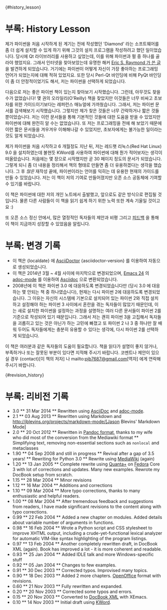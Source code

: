{#history_lesson}
# 부록: History Lesson

제가 파이썬을 처음 시작하게 된 계기는 전에 작성했던 'Diamond' 라는 소프트웨어를 좀 더 쉽게 설치할
수 있게 하기 위해 그것의 설치 프로그램을 작성하려고 했던 일이었습니다. 당시에 Qt 라이브러리를
사용하고 싶었는데, 이를 위해 파이썬과 펄 중 하나를 골라야 했었지요. 그래서 인터넷을 찾아보았는데
유명한 해커 [Eric S. Raymond 가 쓴 글](http://www.python.org/about/success/esr/)을 발견하게 되었습니다.
거기에는 파이썬이 어떻게 자신이 가장 좋아하는 프로그래밍 언어가 되었는지에 대해 적혀 있었지요.
또한 당시 Perl-Qt 바인딩에 비해 PyQt 바인딩이 좀 더 안정적이었기도 해서, 저는 파이썬을 선택하게
되었습니다.

다음으로 저는 좋은 파이썬 책이 있는지 찾아보기 시작했습니다. 그런데, 아무것도 찾을 수가 없었습니다!
몇 권의 오라일리(O'Reilly) 책을 찾았지만 이것들은 너무 비싸고 초보자를 위한 가이드이기보다는 레퍼런스
매뉴얼에 가까웠습니다. 그래서, 저는 파이썬 문서를 검색해보기 시작했습니다. 그렇지만 제가 찾은 것들은
너무 간략하거나 짧은 것들 뿐이었습니다. 저는 이런 문서들을 통해 기본적인 것들에 대한 도움을 받을 수
있었지만 파이썬에 대해 완전히 알 수는 없었습니다. 또 저는 프로그래밍을 전에 해 보았기 때문에 이런
짧은 문서들을 겨우겨우 이해해나갈 수 있었지만, 초보자에게는 불가능한 일이라는 것도 알게 되었습니다.

제가 파이썬을 처음 시작하고 6 개월정도 지난 뒤, 저는 레드햇 리눅스(Red Hat Linux) 9.0 을 설치하였는데
불현듯 KWord를 사용하여 파이썬에 대해 뭔가 적어보자는 생각이 떠올랐습니다. 처음에는 몇 장으로
시작했지만 곧 30 페이지 정도의 문서가 되었습니다. 그렇게 되니 좀 더 내용을 정리해서 책의 형태로
만들면 좀 더 유용하겠다는 생각을 했습니다. 그 후 _많은_ 재작성 끝에, 파이썬이라는 언어를 익히는
데 유용한 현재의 가이드를 만들 수 있었습니다. 저는 이 책이 저의 기여로 만들어졌지만 오픈 소스
공동체에 기여할 수 있기를 바랍니다.

이 책은 파이썬에 대한 저의 개인 노트에서 출발했고, 앞으로도 같은 방식으로 편집될 것입니다.
물론 다른 사람들이 이 책을 읽기 쉽게 하기 위한 노력 또한 계속 기울일 것이고요 :)

또 오픈 소스 정신 안에서, 많은 열정적인 독자들의 제안과 비평 그리고 [피드백](./who_reads_bop.md#who_reads_bop)
을 통해 이 책이 지금까지 성장할 수 있었음을 알립니다.

# 부록: 변경 기록

- 이 책은 {localdate} 에 [AsciiDoctor](http://www.asciidoctor.org) {asciidoctor-version} 를 이용하여
  자동으로 생성되었습니다.
- 이 책은 2014년 3월 ~ 4월 사이에 마지막으로 변경되었으며,
  [Emacs 24](http://swaroopch.com/2013/10/17/emacs-configuration-tutorial/) 의
  [adoc-mode](https://github.com/sensorflo/adoc-mode/wiki) 를 이용하여
  [Asciidoc](http://asciidoctor.org/docs/what-is-asciidoc/) 으로 변환되었습니다.
- 2008년에 이 책은 파이썬 3.0 에 대응하도록 변경되었습니다만 (당시 3.0 에 대응하는 몇 안되는 책 중
  하나였습니다), 현재는 다시 파이썬 2에 대응하도록 변경되었습니다. 그 이유는 자신의
  시스템에 기본으로 설치되어 있는 파이썬 2와 직접 설치하고 설정해야 하는 파이썬 3 사이에서
  혼란을 겪는 독자들이 많았기 때문인데, 이는 새로 설치한 파이썬을 설정하는 과정을 설명하는
  여러 다른 문서들이 파이썬 2를 기준으로 작성되어 있기 때문입니다. 그래서 저는 괜히 파이썬 3을 고집해서
  독자들을 괴롭히고 있는 것은 아닌가 하는 고민에 빠졌고 또 파이썬 2 나 3 중 하나만
  잘 배워 두어도 독자들에게는 충분히 유용할 수 있다는 생각에, 다시 파이썬 2를 선택하게 되었습니다.

이 책은 여러분과 같은 독자들의 도움이 필요합니다. 책을 읽다가 설명이 좋지 않거나, 부족하거나 또는
잘못된 부분이 있다면 지적해 주시기 바랍니다. 코멘트나 제안이 있으실 경우 {contact}[이 책의 저자] 나
mailto:pjb7687@gmail.com[역자] 에게 연락해 주시기 바랍니다.

{#revision_history}
# 부록: 리비전 기록

* 3.0
  ** 31 Mar 2014
  ** Rewritten using [AsciiDoc](http://asciidoctor.org/docs/what-is-asciidoc/) and
     [adoc-mode](https://github.com/sensorflo/adoc-mode/wiki).
* 2.1
  ** 03 Aug 2013
  ** Rewritten using Markdown and http://jblevins.org/projects/markdown-mode/[Jason Blevins'
     Markdown Mode]
* 2.0
  ** 20 Oct 2012
  ** Rewritten in [Pandoc format](http://johnmacfarlane.net/pandoc/README.html), thanks to my wife
     who did most of the conversion from the Mediawiki format
  ** Simplifying text, removing non-essential sections such as `nonlocal` and metaclasses
* 1.90
  ** 04 Sep 2008 and still in progress
  ** Revival after a gap of 3.5 years!
  ** Rewriting for Python 3.0
  ** Rewrite using [MediaWiki](http://www.mediawiki.org) (again)
* 1.20
  ** 13 Jan 2005
  ** Complete rewrite using [Quanta+](https://en.wikipedia.org/wiki/Quanta_Plus) on
     [Fedora](http://fedoraproject.org/) Core 3 with lot of corrections and updates. Many new
     examples. Rewrote my DocBook setup from scratch.
* 1.15
  ** 28 Mar 2004
  ** Minor revisions
* 1.12
  ** 16 Mar 2004
  ** Additions and corrections
* 1.10
  ** 09 Mar 2004
  ** More typo corrections, thanks to many enthusiastic and helpful readers.
* 1.00
  ** 08 Mar 2004
  ** After tremendous feedback and suggestions from readers, I have made significant revisions to
     the content along with typo corrections.
* 0.99
  ** 22 Feb 2004
  ** Added a new chapter on modules. Added details about variable number of arguments in functions.
* 0.98
  ** 16 Feb 2004
  ** Wrote a Python script and CSS stylesheet to improve XHTML output, including a
     crude-yet-functional lexical analyzer for automatic VIM-like syntax highlighting of the
     program listings.
* 0.97
  ** 13 Feb 2004
  ** Another completely rewritten draft, in DocBook XML (again). Book has improved a lot - it is
     more coherent and readable.
* 0.93
  ** 25 Jan 2004
  ** Added IDLE talk and more Windows-specific stuff
* 0.92
  ** 05 Jan 2004
  ** Changes to few examples.
* 0.91
  ** 30 Dec 2003
  ** Corrected typos. Improvised many topics.
* 0.90
  ** 18 Dec 2003
  ** Added 2 more chapters. [OpenOffice](https://en.wikipedia.org/wiki/OpenOffice) format with
     revisions.
* 0.60
  ** 21 Nov 2003
  ** Fully rewritten and expanded.
* 0.20
  ** 20 Nov 2003
  ** Corrected some typos and errors.
* 0.15
  ** 20 Nov 2003
  ** Converted to [DocBook XML](https://en.wikipedia.org/wiki/DocBook) with XEmacs.
* 0.10
  ** 14 Nov 2003
  ** Initial draft using [KWord](https://en.wikipedia.org/wiki/Kword).
